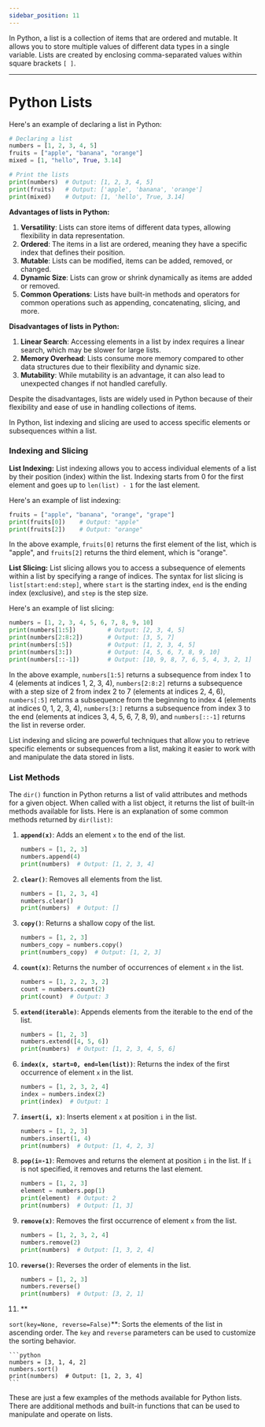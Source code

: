 ```yaml
---
sidebar_position: 11
---
```


In Python, a list is a collection of items that are ordered and mutable. It allows you to store multiple values of different data types in a single variable. Lists are created by enclosing comma-separated values within square brackets `[ ]`.

---
# Python Lists

Here's an example of declaring a list in Python:

```python
# Declaring a list
numbers = [1, 2, 3, 4, 5]
fruits = ["apple", "banana", "orange"]
mixed = [1, "hello", True, 3.14]

# Print the lists
print(numbers)  # Output: [1, 2, 3, 4, 5]
print(fruits)   # Output: ['apple', 'banana', 'orange']
print(mixed)    # Output: [1, 'hello', True, 3.14]
```

**Advantages of lists in Python:**
1. **Versatility**: Lists can store items of different data types, allowing flexibility in data representation.
2. **Ordered**: The items in a list are ordered, meaning they have a specific index that defines their position.
3. **Mutable**: Lists can be modified, items can be added, removed, or changed.
4. **Dynamic Size**: Lists can grow or shrink dynamically as items are added or removed.
5. **Common Operations**: Lists have built-in methods and operators for common operations such as appending, concatenating, slicing, and more.

**Disadvantages of lists in Python:**
1. **Linear Search**: Accessing elements in a list by index requires a linear search, which may be slower for large lists.
2. **Memory Overhead**: Lists consume more memory compared to other data structures due to their flexibility and dynamic size.
3. **Mutability**: While mutability is an advantage, it can also lead to unexpected changes if not handled carefully.

Despite the disadvantages, lists are widely used in Python because of their flexibility and ease of use in handling collections of items.

In Python, list indexing and slicing are used to access specific elements or subsequences within a list. 

### Indexing and Slicing

**List Indexing:**
List indexing allows you to access individual elements of a list by their position (index) within the list. Indexing starts from 0 for the first element and goes up to `len(list) - 1` for the last element.

Here's an example of list indexing:

```python
fruits = ["apple", "banana", "orange", "grape"]
print(fruits[0])    # Output: "apple"
print(fruits[2])    # Output: "orange"
```

In the above example, `fruits[0]` returns the first element of the list, which is "apple", and `fruits[2]` returns the third element, which is "orange".

**List Slicing:**
List slicing allows you to access a subsequence of elements within a list by specifying a range of indices. The syntax for list slicing is `list[start:end:step]`, where `start` is the starting index, `end` is the ending index (exclusive), and `step` is the step size.

Here's an example of list slicing:

```python
numbers = [1, 2, 3, 4, 5, 6, 7, 8, 9, 10]
print(numbers[1:5])         # Output: [2, 3, 4, 5]
print(numbers[2:8:2])       # Output: [3, 5, 7]
print(numbers[:5])          # Output: [1, 2, 3, 4, 5]
print(numbers[3:])          # Output: [4, 5, 6, 7, 8, 9, 10]
print(numbers[::-1])        # Output: [10, 9, 8, 7, 6, 5, 4, 3, 2, 1]
```

In the above example, `numbers[1:5]` returns a subsequence from index 1 to 4 (elements at indices 1, 2, 3, 4), `numbers[2:8:2]` returns a subsequence with a step size of 2 from index 2 to 7 (elements at indices 2, 4, 6), `numbers[:5]` returns a subsequence from the beginning to index 4 (elements at indices 0, 1, 2, 3, 4), `numbers[3:]` returns a subsequence from index 3 to the end (elements at indices 3, 4, 5, 6, 7, 8, 9), and `numbers[::-1]` returns the list in reverse order.

List indexing and slicing are powerful techniques that allow you to retrieve specific elements or subsequences from a list, making it easier to work with and manipulate the data stored in lists.

### List Methods

The `dir()` function in Python returns a list of valid attributes and methods for a given object. When called with a list object, it returns the list of built-in methods available for lists. Here is an explanation of some common methods returned by `dir(list)`:

1. **`append(x)`**:
   Adds an element `x` to the end of the list.

   ```python
   numbers = [1, 2, 3]
   numbers.append(4)
   print(numbers)  # Output: [1, 2, 3, 4]
   ```

2. **`clear()`**:
   Removes all elements from the list.

   ```python
   numbers = [1, 2, 3, 4]
   numbers.clear()
   print(numbers)  # Output: []
   ```

3. **`copy()`**:
   Returns a shallow copy of the list.

   ```python
   numbers = [1, 2, 3]
   numbers_copy = numbers.copy()
   print(numbers_copy)  # Output: [1, 2, 3]
   ```

4. **`count(x)`**:
   Returns the number of occurrences of element `x` in the list.

   ```python
   numbers = [1, 2, 2, 3, 2]
   count = numbers.count(2)
   print(count)  # Output: 3
   ```

5. **`extend(iterable)`**:
   Appends elements from the iterable to the end of the list.

   ```python
   numbers = [1, 2, 3]
   numbers.extend([4, 5, 6])
   print(numbers)  # Output: [1, 2, 3, 4, 5, 6]
   ```

6. **`index(x, start=0, end=len(list))`**:
   Returns the index of the first occurrence of element `x` in the list.

   ```python
   numbers = [1, 2, 3, 2, 4]
   index = numbers.index(2)
   print(index)  # Output: 1
   ```

7. **`insert(i, x)`**:
   Inserts element `x` at position `i` in the list.

   ```python
   numbers = [1, 2, 3]
   numbers.insert(1, 4)
   print(numbers)  # Output: [1, 4, 2, 3]
   ```

8. **`pop(i=-1)`**:
   Removes and returns the element at position `i` in the list. If `i` is not specified, it removes and returns the last element.

   ```python
   numbers = [1, 2, 3]
   element = numbers.pop(1)
   print(element)  # Output: 2
   print(numbers)  # Output: [1, 3]
   ```

9. **`remove(x)`**:
   Removes the first occurrence of element `x` from the list.

   ```python
   numbers = [1, 2, 3, 2, 4]
   numbers.remove(2)
   print(numbers)  # Output: [1, 3, 2, 4]
   ```

10. **`reverse()`**:
    Reverses the order of elements in the list.

    ```python
    numbers = [1, 2, 3]
    numbers.reverse()
    print(numbers)  # Output: [3, 2, 1]
    ```

11. **

`sort(key=None, reverse=False)`**:
    Sorts the elements of the list in ascending order. The `key` and `reverse` parameters can be used to customize the sorting behavior.

    ```python
    numbers = [3, 1, 4, 2]
    numbers.sort()
    print(numbers)  # Output: [1, 2, 3, 4]
    ```

These are just a few examples of the methods available for Python lists. There are additional methods and built-in functions that can be used to manipulate and operate on lists.